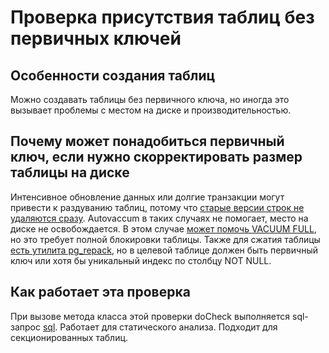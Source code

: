 # Проверка присутствия таблиц без первичных ключей

## Особенности создания таблиц
Можно создавать таблицы без первичного ключа, но иногда это вызывает проблемы с местом на диске и производительностью.

## Почему может понадобиться первичный ключ, если нужно скорректировать размер таблицы на диске
Интенсивное обновление данных или долгие транзакции могут привести к раздуванию таблиц, потому что [старые версии строк не удаляются сразу](https://postgrespro.ru/docs/postgresql/17/routine-vacuuming#VACUUM-FOR-SPACE-RECOVERY).
Autovaccum в таких случаях не помогает, место на диске не освобождается. В этом случае [может помочь VACUUM FULL](https://postgrespro.ru/docs/postgresql/17/routine-vacuuming#VACUUM-FOR-SPACE-RECOVERY), но это требует полной блокировки таблицы.
Также для сжатия таблицы [есть утилита pg_repack](https://postgrespro.ru/docs/postgrespro/17/app-pgrepack), но в целевой таблице должен быть первичный ключ или хотя бы уникальный индекс по столбцу NOT NULL. 

## Как работает эта проверка
При вызове метода класса этой проверки doCheck выполняется sql-запрос [sql](https://github.com/mfvanek/pg-index-health-sql/blob/master/sql/tables_without_primary_key.sql).
Работает для статического анализа.
Подходит для секционированных таблиц.
